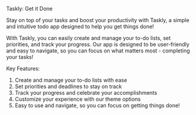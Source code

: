 Taskly: Get it Done

Stay on top of your tasks and boost your productivity with Taskly, a simple and intuitive todo app designed to help you get things done!

With Taskly, you can easily create and manage your to-do lists, set priorities, and track your progress. Our app is designed to be user-friendly and easy to navigate, so you can focus on what matters most - completing your tasks!

Key Features:

1. Create and manage your to-do lists with ease
2. Set priorities and deadlines to stay on track
3. Track your progress and celebrate your accomplishments
4. Customize your experience with our theme options
5. Easy to use and navigate, so you can focus on getting things done!
